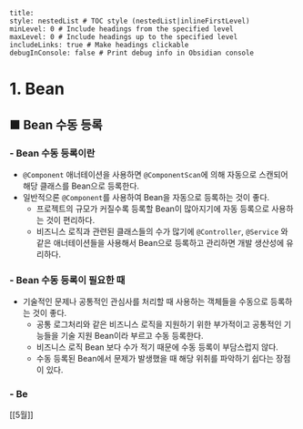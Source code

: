 ```table-of-contents
title: 
style: nestedList # TOC style (nestedList|inlineFirstLevel)
minLevel: 0 # Include headings from the specified level
maxLevel: 0 # Include headings up to the specified level
includeLinks: true # Make headings clickable
debugInConsole: false # Print debug info in Obsidian console
```

# 1. Bean
## ■ Bean 수동 등록

### - Bean 수동 등록이란
- `@Component` 애너테이션을 사용하면 `@ComponentScan`에 의해 자동으로 스캔되어 해당 클래스를 Bean으로 등록한다.
- 일반적으론 `@Component`를 사용하여 Bean을 자동으로 등록하는 것이 좋다.
	- 프로젝트의 규모가 커질수록 등록할 Bean이 많아지기에 자동 등록으로 사용하는 것이 편리하다.
	- 비즈니스 로직과 관련된 클래스들의 수가 많기에 `@Controller`, `@Service` 와 같은 애너테이션들을 사용해서 Bean으로 등록하고 관리하면 개발 생산성에 유리하다.

### - Bean 수동 등록이 필요한 때
- 기술적인 문제나 공통적인 관심사를 처리할 때 사용하는 객체들을 수동으로 등록하는 것이 좋다.
	- 공통 로그처리와 같은 비즈니스 로직을 지원하기 위한 부가적이고 공통적인 기능들을 기술 지원 Bean이라 부르고 수동 등록한다.
	- 비즈니스 로직 Bean 보다 수가 적기 때문에 수동 등록이 부담스럽지 않다.
	- 수동 등록된 Bean에서 문제가 발생했을 때 해당 위취를 파악하기 쉽다는 장점이 있다.

### - Be




















[[5월]]
